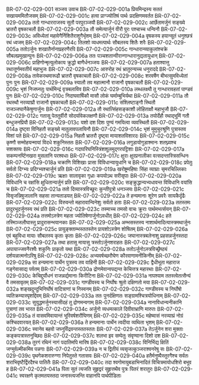BR-07-02-029-001  सञ्जय उवाच
BR-07-02-029-001a प्रियमिन्द्रस्य सततं सखायममितौजसम्
BR-07-02-029-001c हत्वा प्राग्ज्योतिषं पार्थः प्रदक्षिणमवर्तत
BR-07-02-029-002a ततो गान्धारराजस्य सुतौ परपुरञ्जयौ
BR-07-02-029-002c आर्छेतामर्जुनं सङ्ख्ये भ्रातरौ वृषकाचलौ
BR-07-02-029-003a तौ समेत्यार्जुनं वीरौ पुरः पश्चाच्च धन्विनौ
BR-07-02-029-003c अविध्येतां महावेगैर्निशितैराशुगैर्भृशम्
BR-07-02-029-004a वृषकस्य हयान्सूतं धनुश्छत्रं रथं ध्वजम्
BR-07-02-029-004c तिलशो व्यधमत्पार्थः सौबलस्य शितैः शरैः
BR-07-02-029-005a ततोऽर्जुनः शरव्रातैर्नानाप्रहरणैरपि
BR-07-02-029-005c गान्धारान्व्याकुलांश्चक्रे सौबलप्रमुखान्पुनः
BR-07-02-029-006a ततः पञ्चशतान्वीरान्गान्धारानुद्यतायुधान्
BR-07-02-029-006c प्राहिणोन्मृत्युलोकाय क्रुद्धो बाणैर्धनञ्जयः
BR-07-02-029-007a हताश्वात्तु रथात्तूर्णमवतीर्य महाभुजः
BR-07-02-029-007c आरुरोह रथं भ्रातुरन्यच्च धनुराददे
BR-07-02-029-008a तावेकरथमारूढौ भ्रातरौ वृषकाचलौ
BR-07-02-029-008c शरवर्षेण बीभत्सुमविध्येतां पुनः पुनः
BR-07-02-029-009a स्यालौ तव महात्मानौ राजानौ वृषकाचलौ
BR-07-02-029-009c भृशं निजघ्नतुः पार्थमिन्द्रं वृत्रबलाविव
BR-07-02-029-010a लब्धलक्ष्यौ तु गान्धारावहतां पाण्डवं पुनः
BR-07-02-029-010c निदाघवार्षिकौ मासौ लोकं घर्माम्बुभिर्यथा
BR-07-02-029-011a तौ रथस्थौ नरव्याघ्रौ राजानौ वृषकाचलौ
BR-07-02-029-011c संश्लिष्टाङ्गौ स्थितौ राजञ्जघानैकेषुणार्जुनः
BR-07-02-029-012a तौ रथात्सिंहसङ्काशौ लोहिताक्षौ महाभुजौ
BR-07-02-029-012c गतासू पेततुर्वीरौ सोदर्यावेकलक्षणौ
BR-07-02-029-013a तयोर्देहौ रथाद्भूमिं गतौ बन्धुजनप्रियौ
BR-07-02-029-013c यशो दश दिशः पुण्यं गमयित्वा व्यवस्थितौ
BR-07-02-029-014a दृष्ट्वा विनिहतौ सङ्ख्ये मातुलावपलायिनौ
BR-07-02-029-014c भृशं मुमुचुरश्रूणि पुत्रास्तव विशां पते
BR-07-02-029-015a निहतौ भ्रातरौ दृष्ट्वा मायाशतविशारदः
BR-07-02-029-015c कृष्णौ सम्मोहयन्मायां विदधे शकुनिस्ततः
BR-07-02-029-016a लगुडायोगुडाश्मानः शतघ्न्यश्च सशक्तयः
BR-07-02-029-016c गदापरिघनिस्त्रिंशशूलमुद्गरपट्टिशाः
BR-07-02-029-017a सकम्पनर्ष्टिनखरा मुसलानि परश्वधाः
BR-07-02-029-017c क्षुराः क्षुरप्रनालीका वत्सदन्तास्त्रिसन्धिनः
BR-07-02-029-018a चक्राणि विशिखाः प्रासा विविधान्यायुधानि च
BR-07-02-029-018c प्रपेतुः सर्वतो दिग्भ्यः प्रदिग्भ्यश्चार्जुनं प्रति
BR-07-02-029-019a खरोष्ट्रमहिषाः सिंहा व्याघ्राः सृमरचिल्लिकाः
BR-07-02-029-019c ऋक्षाः सालावृका गृध्राः कपयोऽथ सरीसृपाः
BR-07-02-029-020a विविधानि च रक्षांसि क्षुधितान्यर्जुनं प्रति
BR-07-02-029-020c सङ्क्रुद्धान्यभ्यधावन्त विविधानि वयांसि च
BR-07-02-029-021a ततो दिव्यास्त्रविच्छूरः कुन्तीपुत्रो धनञ्जयः
BR-07-02-029-021c विसृजन्निषुजालानि सहसा तान्यताडयत्
BR-07-02-029-022a ते हन्यमानाः शूरेण प्रवरैः सायकैर्दृढैः
BR-07-02-029-022c विरुवन्तो महारावान्विनेशुः सर्वतो हताः
BR-07-02-029-023a ततस्तमः प्रादुरभूदर्जुनस्य रथं प्रति
BR-07-02-029-023c तस्माच्च तमसो वाचः क्रूराः पार्थमभर्त्सयन्
BR-07-02-029-024a तत्तमोऽस्त्रेण महता ज्योतिषेणार्जुनोऽवधीत्
BR-07-02-029-024c हते तस्मिञ्जलौघास्तु प्रादुरासन्भयानकाः
BR-07-02-029-025a अम्भसस्तस्य नाशार्थमादित्यास्त्रमथार्जुनः
BR-07-02-029-025c प्रायुङ्क्ताम्भस्ततस्तेन प्रायशोऽस्त्रेण शोषितम्
BR-07-02-029-026a एवं बहुविधा मायाः सौबलस्य कृताः कृताः
BR-07-02-029-026c जघानास्त्रबलेनाशु प्रहसन्नर्जुनस्तदा
BR-07-02-029-027a तथा हतासु मायासु त्रस्तोऽर्जुनशराहतः
BR-07-02-029-027c अपायाज्जवनैरश्वैः शकुनिः प्राकृतो यथा
BR-07-02-029-028a ततोऽर्जुनोऽस्त्रविच्छ्रैष्ठ्यं दर्शयन्नात्मनोऽरिषु
BR-07-02-029-028c अभ्यवर्षच्छरौघेण कौरवाणामनीकिनीम्
BR-07-02-029-029a सा हन्यमाना पार्थेन पुत्रस्य तव वाहिनी
BR-07-02-029-029c द्वैधीभूता महाराज गङ्गेवासाद्य पर्वतम्
BR-07-02-029-030a द्रोणमेवान्वपद्यन्त केचित्तत्र महारथाः
BR-07-02-029-030c केचिद्दुर्योधनं राजन्नर्द्यमानाः किरीटिना
BR-07-02-029-031a नापश्याम ततस्त्वेतत्सैन्यं वै तमसावृतम्
BR-07-02-029-031c गाण्डीवस्य च निर्घोषः श्रुतो दक्षिणतो मया
BR-07-02-029-032a शङ्खदुन्दुभिनिर्घोषं वादित्राणां च निस्वनम्
BR-07-02-029-032c गाण्डीवस्य च निर्घोषो व्यतिक्रम्यास्पृशद्दिवम्
BR-07-02-029-033a ततः पुनर्दक्षिणतः सङ्ग्रामश्चित्रयोधिनाम्
BR-07-02-029-033c सुयुद्धमर्जुनस्यासीदहं तु द्रोणमन्वगाम्
BR-07-02-029-034a नानाविधान्यनीकानि पुत्राणां तव भारत
BR-07-02-029-034c अर्जुनो व्यधमत्काले दिवीवाभ्राणि मारुतः
BR-07-02-029-035a तं वासवमिवायान्तं भूरिवर्षशरौघिणम्
BR-07-02-029-035c महेष्वासं नरव्याघ्रं नोग्रं कश्चिदवारयत्
BR-07-02-029-036a ते हन्यमानाः पार्थेन त्वदीया व्यथिता भृशम्
BR-07-02-029-036c स्वानेव बहवो जघ्नुर्विद्रवन्तस्ततस्ततः
BR-07-02-029-037a तेऽर्जुनेन शरा मुक्ताः कङ्कपत्रास्तनुच्छिदः
BR-07-02-029-037c शलभा इव सम्पेतुः संवृण्वाना दिशो दश
BR-07-02-029-038a तुरगं रथिनं नागं पदातिमपि मारिष
BR-07-02-029-038c विनिर्भिद्य क्षितिं जग्मुर्वल्मीकमिव पन्नगाः
BR-07-02-029-039a न च द्वितीयं व्यसृजत्कुञ्जराश्वनरेषु सः
BR-07-02-029-039c पृथगेकशरारुग्णा निपेतुस्ते गतासवः
BR-07-02-029-040a हतैर्मनुष्यैस्तुरगैश्च सर्वतः शराभिवृष्टैर्द्विरदैश्च पातितैः
BR-07-02-029-040c तदा श्वगोमायुबडाभिनादितं विचित्रमायोधशिरो बभूव ह
BR-07-02-029-041a पिता सुतं त्यजति सुहृद्वरं सुहृत्तथैव पुत्रः पितरं शरातुरः
BR-07-02-029-041c स्वरक्षणे कृतमतयस्तदा जनास्त्यजन्ति वाहानपि पार्थपीडिताः

